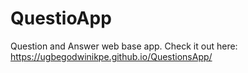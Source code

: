 # QuestioApp
Question and Answer web base app.
Check it out here:  https://ugbegodwinikpe.github.io/QuestionsApp/
